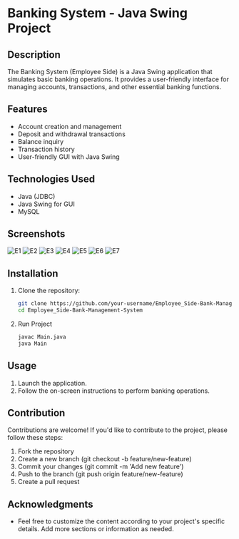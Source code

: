 # Banking System - Java Swing Project

## Description
The Banking System (Employee Side) is a Java Swing application that simulates basic banking operations. It provides a user-friendly interface for managing accounts, transactions, and other essential banking functions.

## Features
- Account creation and management
- Deposit and withdrawal transactions
- Balance inquiry
- Transaction history
- User-friendly GUI with Java Swing


## Technologies Used
- Java (JDBC)
- Java Swing for GUI
- MySQL


## Screenshots
![E1](https://github.com/arkodipdas/Employee_Side-Bank-Management-System/assets/134234717/387e72d4-b621-40cc-8bf2-b5250dd8304d)
![E2](https://github.com/arkodipdas/Employee_Side-Bank-Management-System/assets/134234717/c9988baf-dd26-4968-8296-a348de50922c)
![E3](https://github.com/arkodipdas/Employee_Side-Bank-Management-System/assets/134234717/bc98160c-edf6-478d-a5ff-a7f420c742cc)
![E4](https://github.com/arkodipdas/Employee_Side-Bank-Management-System/assets/134234717/25ed7689-d90f-4231-a117-5c8af4a1ff3a)
![E5](https://github.com/arkodipdas/Employee_Side-Bank-Management-System/assets/134234717/3b4ee294-31f4-4d66-8920-c5b9eee9652b)
![E6](https://github.com/arkodipdas/Employee_Side-Bank-Management-System/assets/134234717/37cc361f-889b-4deb-8db2-93022d30ab36)
![E7](https://github.com/arkodipdas/Employee_Side-Bank-Management-System/assets/134234717/ed4a4c3a-8cca-4a88-98b4-4ea8de7ce0d4)


## Installation
1. Clone the repository:
   ```bash
   git clone https://github.com/your-username/Employee_Side-Bank-Management-System.git
   cd Employee_Side-Bank-Management-System
   
   ```
   
2. Run Project
   ```bash
   javac Main.java
   java Main
   ```

## Usage
1. Launch the application.
2. Follow the on-screen instructions to perform banking operations.


## Contribution
Contributions are welcome! If you'd like to contribute to the project, please follow these steps:


1. Fork the repository
2. Create a new branch (git checkout -b feature/new-feature)
3. Commit your changes (git commit -m 'Add new feature')
4. Push to the branch (git push origin feature/new-feature)
5. Create a pull request


## Acknowledgments
- Feel free to customize the content according to your project's specific details. Add more sections or information as needed.
